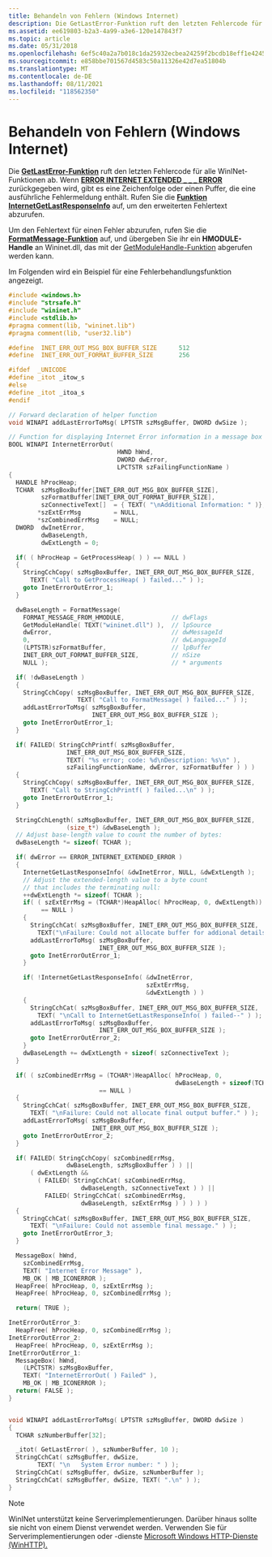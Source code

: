 ```yaml
---
title: Behandeln von Fehlern (Windows Internet)
description: Die GetLastError-Funktion ruft den letzten Fehlercode für alle WinINet-Funktionen ab.
ms.assetid: ee619803-b2a3-4a99-a3e6-120e147843f7
ms.topic: article
ms.date: 05/31/2018
ms.openlocfilehash: 6ef5c40a2a7b018c1da25932ecbea24259f2bcdb18eff1e424500dcda60dc208
ms.sourcegitcommit: e858bbe701567d4583c50a11326e42d7ea51804b
ms.translationtype: MT
ms.contentlocale: de-DE
ms.lasthandoff: 08/11/2021
ms.locfileid: "118562350"
---
```

# <a name="handling-errors-windows-internet"></a>Behandeln von Fehlern (Windows Internet)

Die [**GetLastError-Funktion**](/windows/desktop/api/errhandlingapi/nf-errhandlingapi-getlasterror) ruft den letzten Fehlercode für alle WinINet-Funktionen ab. Wenn [**ERROR INTERNET EXTENDED \_ \_ \_ ERROR**](wininet-errors.md) zurückgegeben wird, gibt es eine Zeichenfolge oder einen Puffer, die eine ausführliche Fehlermeldung enthält. Rufen Sie die [**Funktion InternetGetLastResponseInfo**](/windows/desktop/api/Wininet/nf-wininet-internetgetlastresponseinfoa) auf, um den erweiterten Fehlertext abzurufen.

Um den Fehlertext für einen Fehler abzurufen, rufen Sie die [**FormatMessage-Funktion**](/windows/desktop/api/winbase/nf-winbase-formatmessage) auf, und übergeben Sie ihr ein **HMODULE-Handle** an Wininet.dll, das mit der [GetModuleHandle-Funktion](/windows/desktop/api/libloaderapi/nf-libloaderapi-getmodulehandlea) abgerufen werden kann.

Im Folgenden wird ein Beispiel für eine Fehlerbehandlungsfunktion angezeigt.


```C++
#include <windows.h>
#include "strsafe.h"
#include "wininet.h"
#include <stdlib.h>
#pragma comment(lib, "wininet.lib")
#pragma comment(lib, "user32.lib")

#define  INET_ERR_OUT_MSG_BOX_BUFFER_SIZE      512
#define  INET_ERR_OUT_FORMAT_BUFFER_SIZE       256

#ifdef  _UNICODE
#define _itot _itow_s
#else
#define _itot _itoa_s
#endif

// Forward declaration of helper function
void WINAPI addLastErrorToMsg( LPTSTR szMsgBuffer, DWORD dwSize );

// Function for displaying Internet Error information in a message box
BOOL WINAPI InternetErrorOut(
                              HWND hWnd,
                              DWORD dwError,
                              LPCTSTR szFailingFunctionName )
{
  HANDLE hProcHeap;
  TCHAR  szMsgBoxBuffer[INET_ERR_OUT_MSG_BOX_BUFFER_SIZE],
         szFormatBuffer[INET_ERR_OUT_FORMAT_BUFFER_SIZE],
         szConnectiveText[]  = { TEXT( "\nAdditional Information: " )},
        *szExtErrMsg         = NULL,
        *szCombinedErrMsg    = NULL;
  DWORD  dwInetError,
         dwBaseLength,
         dwExtLength = 0;

  if( ( hProcHeap = GetProcessHeap( ) ) == NULL )
  {
    StringCchCopy( szMsgBoxBuffer, INET_ERR_OUT_MSG_BOX_BUFFER_SIZE, 
      TEXT( "Call to GetProcessHeap( ) failed..." ) ); 
    goto InetErrorOutError_1;
  }

  dwBaseLength = FormatMessage(
    FORMAT_MESSAGE_FROM_HMODULE,             // dwFlags
    GetModuleHandle( TEXT("wininet.dll") ),  // lpSource
    dwError,                                 // dwMessageId
    0,                                       // dwLanguageId
    (LPTSTR)szFormatBuffer,                  // lpBuffer
    INET_ERR_OUT_FORMAT_BUFFER_SIZE,         // nSize
    NULL );                                  // * arguments

  if( !dwBaseLength )
  {
    StringCchCopy( szMsgBoxBuffer, INET_ERR_OUT_MSG_BOX_BUFFER_SIZE, 
                   TEXT( "Call to FormatMessage( ) failed..." ) ); 
    addLastErrorToMsg( szMsgBoxBuffer, 
                       INET_ERR_OUT_MSG_BOX_BUFFER_SIZE );
    goto InetErrorOutError_1;
  }

  if( FAILED( StringCchPrintf( szMsgBoxBuffer, 
                INET_ERR_OUT_MSG_BOX_BUFFER_SIZE,
                TEXT( "%s error; code: %d\nDescription: %s\n" ),
                szFailingFunctionName, dwError, szFormatBuffer ) ) )
  {
    StringCchCopy( szMsgBoxBuffer, INET_ERR_OUT_MSG_BOX_BUFFER_SIZE, 
      TEXT( "Call to StringCchPrintf( ) failed...\n" ) ); 
    goto InetErrorOutError_1;
  }

  StringCchLength( szMsgBoxBuffer, INET_ERR_OUT_MSG_BOX_BUFFER_SIZE,
                (size_t*) &dwBaseLength );
  // Adjust base-length value to count the number of bytes:
  dwBaseLength *= sizeof( TCHAR );

  if( dwError == ERROR_INTERNET_EXTENDED_ERROR )
  {
    InternetGetLastResponseInfo( &dwInetError, NULL, &dwExtLength );
    // Adjust the extended-length value to a byte count 
    // that includes the terminating null:
    ++dwExtLength *= sizeof( TCHAR );
    if( ( szExtErrMsg = (TCHAR*)HeapAlloc( hProcHeap, 0, dwExtLength)) 
         == NULL )
    {
      StringCchCat( szMsgBoxBuffer, INET_ERR_OUT_MSG_BOX_BUFFER_SIZE, 
        TEXT("\nFailure: Could not allocate buffer for addional details.")); 
      addLastErrorToMsg( szMsgBoxBuffer, 
                         INET_ERR_OUT_MSG_BOX_BUFFER_SIZE );
      goto InetErrorOutError_1;
    }

    if( !InternetGetLastResponseInfo( &dwInetError, 
                                      szExtErrMsg, 
                                      &dwExtLength ) )
    {
      StringCchCat( szMsgBoxBuffer, INET_ERR_OUT_MSG_BOX_BUFFER_SIZE, 
        TEXT( "\nCall to InternetGetLastResponseInfo( ) failed--" ) ); 
      addLastErrorToMsg( szMsgBoxBuffer, 
                         INET_ERR_OUT_MSG_BOX_BUFFER_SIZE );
      goto InetErrorOutError_2;
    }
    dwBaseLength += dwExtLength + sizeof( szConnectiveText );
  }

  if( ( szCombinedErrMsg = (TCHAR*)HeapAlloc( hProcHeap, 0, 
                                              dwBaseLength + sizeof(TCHAR) ) ) 
                         == NULL )
  {
    StringCchCat( szMsgBoxBuffer, INET_ERR_OUT_MSG_BOX_BUFFER_SIZE, 
      TEXT( "\nFailure: Could not allocate final output buffer." ) ); 
    addLastErrorToMsg( szMsgBoxBuffer, 
                       INET_ERR_OUT_MSG_BOX_BUFFER_SIZE );
    goto InetErrorOutError_2;
  }

  if( FAILED( StringCchCopy( szCombinedErrMsg, 
                dwBaseLength, szMsgBoxBuffer ) ) ||
      ( dwExtLength && 
        ( FAILED( StringCchCat( szCombinedErrMsg, 
                    dwBaseLength, szConnectiveText ) ) ||
          FAILED( StringCchCat( szCombinedErrMsg, 
                    dwBaseLength, szExtErrMsg ) ) ) ) )
  {
    StringCchCat( szMsgBoxBuffer, INET_ERR_OUT_MSG_BOX_BUFFER_SIZE, 
      TEXT( "\nFailure: Could not assemble final message." ) ); 
    goto InetErrorOutError_3;
  }

  MessageBox( hWnd, 
    szCombinedErrMsg, 
    TEXT( "Internet Error Message" ),
    MB_OK | MB_ICONERROR );
  HeapFree( hProcHeap, 0, szExtErrMsg );
  HeapFree( hProcHeap, 0, szCombinedErrMsg );

  return( TRUE );

InetErrorOutError_3:
  HeapFree( hProcHeap, 0, szCombinedErrMsg );
InetErrorOutError_2:
  HeapFree( hProcHeap, 0, szExtErrMsg );
InetErrorOutError_1:
  MessageBox( hWnd,
    (LPCTSTR) szMsgBoxBuffer,
    TEXT( "InternetErrorOut( ) Failed" ),
    MB_OK | MB_ICONERROR );
  return( FALSE );
}


void WINAPI addLastErrorToMsg( LPTSTR szMsgBuffer, DWORD dwSize )
{
  TCHAR szNumberBuffer[32];

  _itot( GetLastError( ), szNumberBuffer, 10 );
  StringCchCat( szMsgBuffer, dwSize, 
        TEXT( "\n   System Error number: " ) ); 
  StringCchCat( szMsgBuffer, dwSize, szNumberBuffer );
  StringCchCat( szMsgBuffer, dwSize, TEXT( ".\n" ) ); 
}
```



> [!Note]  
> WinINet unterstützt keine Serverimplementierungen. Darüber hinaus sollte sie nicht von einem Dienst verwendet werden. Verwenden Sie für Serverimplementierungen oder -dienste [Microsoft Windows HTTP-Dienste (WinHTTP).](/windows/desktop/WinHttp/winhttp-start-page)

 

 

 
